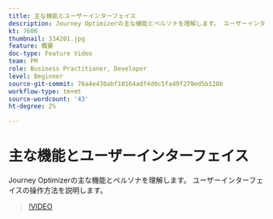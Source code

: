 ```yaml
---
title: 主な機能とユーザーインターフェイス
description: Journey Optimizerの主な機能とペルソナを理解します。 ユーザーインターフェイスの操作方法を説明します。
kt: 7606
thumbnail: 334201.jpg
feature: 概要
doc-type: Feature Video
team: PM
role: Business Practitioner, Developer
level: Beginner
source-git-commit: 76a4e430abf10164adf4d9c5fa49f279ed5b128b
workflow-type: tm+mt
source-wordcount: '43'
ht-degree: 2%

---
```



# 主な機能とユーザーインターフェイス

Journey Optimizerの主な機能とペルソナを理解します。 ユーザーインターフェイスの操作方法を説明します。

>[!VIDEO](https://video.tv.adobe.com/v/334201?quality=12)
